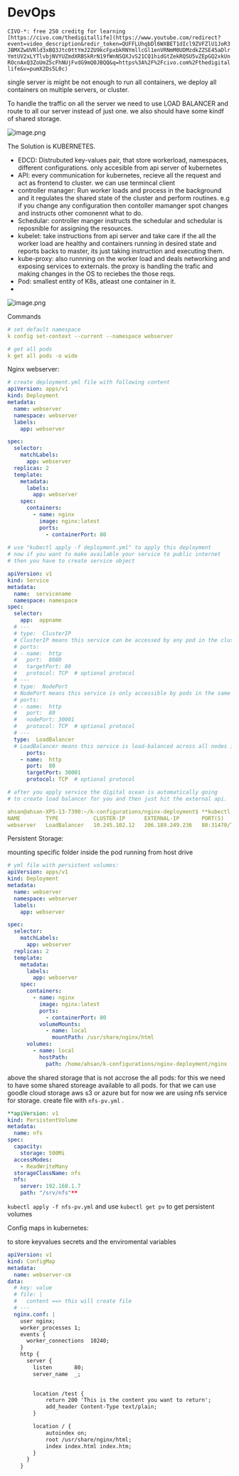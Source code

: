 # DevOps

`CIVO-*: free 250 creditg for learning [https://civo.com/thedigitallife](https://www.youtube.com/redirect?event=video_description&redir_token=QUFFLUhqbDl6WXBET1dIcl9ZVFZlU1JoR3JBMXZwUVRld3xBQ3Jtc0ttYmJ2ZU9kcFpxbkRNYmllcGl1enVRNmM0UDMzdkZZSE45aDlrYmtUV2xLYTlvbjNVYUZmdXRBSkRrN19fWnNSQXJvS21CQ1hidGtZekRQSU5vZEpGQ2xkUnROcnAxQ3ZoUmZ5cFhNUjFvdG9mQ0JBQQ&q=https%3A%2F%2Fcivo.com%2Fthedigitallife&v=pumX2Ds5L0c)`

single server is might be not  enough to run all containers, we deploy all containers on multiple servers, or cluster.

To handle the traffic on all the server we need to use LOAD BALANCER and route to all our server instead of just one. we also should have some kindf of shared storage.

![image.png](DevOps%20da6aebebb693497ab12b304ee585cf05/image.png)

The Solution is KUBERNETES.

- EDCD: Distrubuted key-values pair, that store workerload, namespaces, different configurations. only accesible from api server of kubernetes
- API:  every communication for kubernetes, recieve all the request and act as frontend to cluster. we can use termincal client
- controller manager: Run worker loads and process in the background and it regulates the shared state of the cluster and perform routines. e.g if you change any configuration then contoller mamanger spot changes and instructs other comonennt what to do.
- Schedular: controller manger instructs the schedular and schedular is reposnible for assigning the resources.
- kubelet: take instructions from api server and take care if the all the worker load are healthy and containers running in desired state and reports backs to master, its just taking instruction and executing them.
- kube-proxy:  also runnning on the worker load and deals networking and exposing services to externals. the proxy is handling the trafic and making changes in the OS to reciebes the those reqs.
- Pod: smallest entity of K8s, atleast one container in it.
- 

![image.png](DevOps%20da6aebebb693497ab12b304ee585cf05/image%201.png)

Commands

```yaml
# set default namespace 
k config set-context --current --namespace webserver

# get all pods
k get all pods -o wide
```

Nginx webserver:

```yaml
# create deployment.yml file with following content
apiVersion: apps/v1
kind: Deployment
metadata:
  name: webserver
  namespace: webserver
  labels:
    app: webserver

spec:
  selector:
    matchLabels:
      app: webserver
  replicas: 2
  template:
    metadata:
      labels:
        app: webserver
    spec:
      containers:
        - name: nginx
          image: nginx:latest
          ports:
            - containerPort: 80
            
# use "kubectl apply -f deployment.yml" to apply this deployment
# now if you want to make available your service to public internet 
# then you have to create service object 

apiVersion: v1
kind: Service
metadata:
  name:  servicename
  namespace: namespace
spec:
  selector:
    app:  appname
  # ---
  # type:  ClusterIP
  # ClusterIP means this service can be accessed by any pod in the cluster
  # ports:
  # - name:  http
  #   port:  8080
  #   targetPort: 80
  #   protocol: TCP  # optional protocol
  # ---
  # type:  NodePort
  # NodePort means this service is only accessible by pods in the same namespace
  # ports:
  # - name:  http
  #   port:  80
  #   nodePort: 30001
  #   protocol: TCP  # optional protocol
  # ---
  type:  LoadBalancer
  # LoadBalancer means this service is load-balanced across all nodes in the cluster
	  ports:
    - name:  http
      port:  80
      targetPort: 30001
      protocol: TCP  # optional protocol

# after you apply service the digital ocean is automatically going
# to create load balancer for you and then just hit the external api. 

ahsan@ahsan-XPS-13-7390:~/k-configurations/nginx-deployment$ **kubectl get service** 
NAME        TYPE           CLUSTER-IP      EXTERNAL-IP       PORT(S)        AGE
webserver   LoadBalancer   10.245.102.12   206.189.249.236   80:31470/TCP   2m55s

```

Persistent Storage:

mounting specific folder inside the pod running from host drive

```yaml
# yml file with persistent volumes:
apiVersion: apps/v1
kind: Deployment
metadata:
  name: webserver
  namespace: webserver
  labels:
    app: webserver

spec:
  selector:
    matchLabels:
      app: webserver
  replicas: 2
  template:
    metadata:
      labels:
        app: webserver
    spec:
      containers:
        - name: nginx
          image: nginx:latest
          ports:
            - containerPort: 80
          volumeMounts:
            - name: local
              mountPath: /usr/share/nginx/html
      volumes:
        - name: local
          hostPath:
            path: /home/ahsan/k-configurations/nginx-deployment/nginx

```

above the shared storage that is not accrose the all pods: for this we need to have some shared storeage available to all pods. for that we can use goodle cloud storage aws s3 or azure but for now we are using nfs service for storage. create file with `nfs-pv.yml` .

```yaml
**apiVersion: v1
kind: PersistentVolume
metadata:
  name: nfs
spec:
  capacity:
    storage: 500Mi
  accessModes:
    - ReadWriteMany
  storageClassName: nfs
  nfs:
    server: 192.168.1.7
    path: "/srv/nfs"**
```

`kubectl apply -f nfs-pv.yml`  and use `kubectl get pv` to get persistent volumes 

Config maps in kubernetes:

to store keyvalues secrets and the enviromental variables

```yaml
apiVersion: v1
kind: ConfigMap
metadata:
  name: webserver-cm
data:
  # key: value
  # file: |
  #   content ==> this will create file 
  # ---
  nginx.conf: |
    user nginx;
    worker_processes 1;
    events {
      worker_connections  10240;
    }
    http {
      server {
        listen       80;
        server_name  _;
       

        location /test {
            return 200 'This is the content you want to return';
            add_header Content-Type text/plain;
        }

        location / {
            autoindex on;
            root /usr/share/nginx/html;
            index index.html index.htm;
        }
      }
    }

```